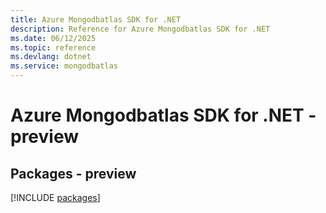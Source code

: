 ```yaml
---
title: Azure Mongodbatlas SDK for .NET
description: Reference for Azure Mongodbatlas SDK for .NET
ms.date: 06/12/2025
ms.topic: reference
ms.devlang: dotnet
ms.service: mongodbatlas
---
```

# Azure Mongodbatlas SDK for .NET - preview
## Packages - preview
[!INCLUDE [packages](mongodbatlas-index.md)]
